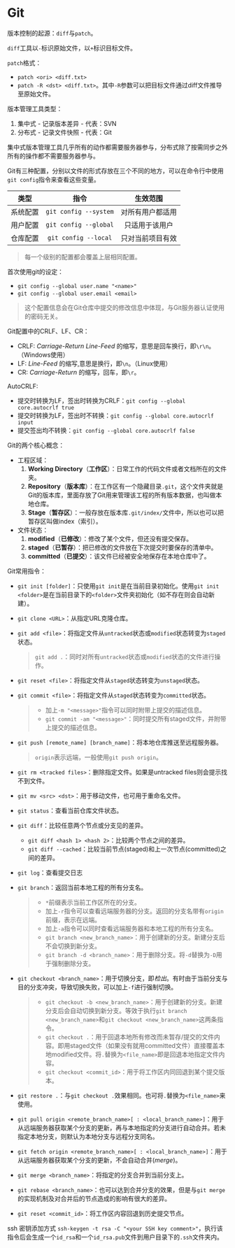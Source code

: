 # Git

版本控制的起源：`diff`与`patch`。

`diff`工具以`-`标识原始文件，以`+`标识目标文件。

`patch`格式：

+ `patch <ori> <diff.txt>`
+ `patch -R <dst> <diff.txt>`。其中`-R`参数可以把目标文件通过diff文件推导至原始文件。

版本管理工具类型：

1. 集中式 - 记录版本差异 - 代表：SVN
2. 分布式 - 记录文件快照 - 代表：Git

集中式版本管理工具几乎所有的动作都需要服务器参与，分布式除了按需同步之外所有的操作都不需要服务器参与。

Git有三种配置，分别以文件的形式存放在三个不同的地方，可以在命令行中使用`git config`指令来查看这些变量。

| 类型 | 指令 | 生效范围 |
| :---: | :---: | :---: |
| 系统配置 | `git config --system` | 对所有用户都适用 |
| 用户配置 | `git config --global` | 只适用于该用户 |
| 仓库配置 | `git config --local` | 只对当前项目有效 |

> 每一个级别的配置都会覆盖上层相同配置。

首次使用git的设定：

+ `git config --global user.name "<name>"`
+ `git config --global user.email <email>`

> 这个配置信息会在Git仓库中提交的修改信息中体现，与Git服务器认证使用的密码无关。

Git配置中的CRLF、LF、CR：

+ CRLF: *Carriage-Return Line-Feed* 的缩写，意思是回车换行，即`\r\n`。（Windows使用）
+ LF: *Line-Feed* 的缩写,意思是换行，即`\n`。（Linux使用）
+ CR: *Carriage-Return* 的缩写，回车，即`\r`。

AutoCRLF:

+ 提交时转换为LF，签出时转换为CRLF：`git config --global core.autocrlf true`
+ 提交时转换为LF，签出时不转换：`git config --global core.autocrlf input`
+ 提交签出均不转换：`git config --global core.autocrlf false`

Git的两个核心概念：

+ 工程区域：
  1. **Working Directory**（**工作区**）：日常工作的代码文件或者文档所在的文件夹。
  2. **Repository**（**版本库**）：在工作区有一个隐藏目录`.git`，这个文件夹就是Git的版本库，里面存放了Git用来管理该工程的所有版本数据，也叫做本地仓库。
  3. **Stage**（**暂存区**）：一般存放在版本库`.git/index/`文件中，所以也可以把暂存区叫做index（索引）。
+ 文件状态：
  1. **modified**（**已修改**）：修改了某个文件，但还没有提交保存。
  2. **staged**（**已暂存**）：把已修改的文件放在下次提交时要保存的清单中。
  3. **committed**（**已提交**）：该文件已经被安全地保存在本地仓库中了。

Git常用指令：

+ `git init [folder]`：只使用`git init`是在当前目录初始化。使用`git init <folder>`是在当前目录下的`<folder>`文件夹初始化（如不存在则会自动新建）。

+ `git clone <URL>`：从指定URL克隆仓库。
+ `git add <file>`：将指定文件从`untracked`状态或`modified`状态转变为`staged`状态。
  > `git add .`：同时对所有`untracked`状态或`modified`状态的文件进行操作。
+ `git reset <file>`：将指定文件从`staged`状态转变为`unstaged`状态。
+ `git commit <file>`：将指定文件从`staged`状态转变为`committed`状态。
  > + 加上`-m "<message>"`指令可以同时附带上提交的描述信息。
  > + `git commit -am "<message>"`：同时提交所有staged文件，并附带上提交的描述信息。
+ `git push [remote_name] [branch_name]`：将本地仓库推送至远程服务器。
  > `origin`表示远端，一般使用`git push origin`。
+ `git rm <tracked files>`：删除指定文件。如果是untracked files则会提示找不到文件。
+ `git mv <src> <dst>`：用于移动文件，也可用于重命名文件。
+ `git status`：查看当前仓库文件状态。
+ `git diff`：比较任意两个节点或分支见的差异。
  + `git diff <hash 1> <hash 2>`：比较两个节点之间的差异。
  + `git diff --cached`：比较当前节点(staged)和上一次节点(committed)之间的差异。
+ `git log`：查看提交日志
+ `git branch`：返回当前本地工程的所有分支名。
  > + `*`前缀表示当前工作区所在的分支。
  > + 加上`-r`指令可以查看远端服务器的分支。返回的分支名带有`origin`前缀，表示在远端。
  > + 加上`-a`指令可以同时查看远端服务器和本地工程的所有分支名。
  > + `git branch <new_branch_name>`：用于创建新的分支。新建分支后不会切换到新分支。
  > + `git branch -d <branch_name>`：用于删除分支。将`-d`替换为`-D`用于强制删除分支。
+ `git checkout <branch_name>`：用于切换分支，即*检出*。有时由于当前分支与目的分支冲突，导致切换失败，可以加上`-f`进行强制切换。
  > + `git checkout -b <new_branch_name>`：用于创建新的分支。新建分支后会自动切换到新分支。等效于执行`git branch <new_branch_name>`和`git checkout <new_branch_name>`这两条指令。
  > + `git checkout .`：用于回退本地所有修改而未暂存/提交的文件内容。即用staged文件（如果没有就用committed文件）直接覆盖本地modified文件。将`.`替换为`<file_name>`即是回退本地指定文件内容。
  > + `git checkout <commit_id>`：用于将工作区内同回退到某个提交版本。
+ `git restore .`：与`git checkout .`效果相同。也可将`.`替换为`<file_name>`来使用。
+ `git pull origin <remote_branch_name>[ : <local_branch_name>]`：用于从远端服务器获取某个分支的更新，再与本地指定的分支进行自动合并。若未指定本地分支，则默认为本地分支与远程分支同名。
+ `git fetch origin <remote_branch_name>[ : <local_branch_name>]`：用于从远端服务器获取某个分支的更新，不会自动合并(*merge*)。
+ `git merge <branch_name>`：将指定的分支合并到当前分支上。
+ `git rebase <branch_name>`：也可以达到合并分支的效果，但是与`git merge`的实现机制及对合并后的节点造成的影响有很大的差异。
+ `git reset <commit_id>`：将工作区内容回退到历史提交节点。

ssh 密钥添加方式 `ssh-keygen -t rsa -C "<your SSH key comment>"`，执行该指令后会生成一个`id_rsa`和一个`id_rsa.pub`文件到用户目录下的`.ssh`文件夹内。
